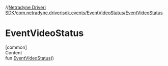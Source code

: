//[Netradyne Driveri SDK](../../index.md)/[com.netradyne.driverisdk.events](../index.md)/[EventVideoStatus](index.md)/[EventVideoStatus](-event-video-status.md)



# EventVideoStatus  
[common]  
Content  
fun [EventVideoStatus](-event-video-status.md)()  



